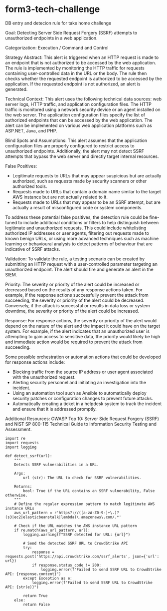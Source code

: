 # form3-tech-challenge
DB entry and detecion rule for take home challenge

Goal: 
Detecting Server Side Request Forgery (SSRF) attempts to unauthorized endpoints in a web application.

Categorization: 
Execution / Command and Control

Strategy Abstract: 
This alert is triggered when an HTTP request is made to an endpoint that is not authorized to be accessed by the web application. The rule is implemented by monitoring the HTTP traffic for requests containing user-controlled data in the URL or the body. The rule then checks whether the requested endpoint is authorized to be accessed by the application. If the requested endpoint is not authorized, an alert is generated.

Technical Context: 
This alert uses the following technical data sources: web server logs, HTTP traffic, and application configuration files. The HTTP traffic is monitored using a network security device or an agent installed on the web server. The application configuration files specify the list of authorized endpoints that can be accessed by the web application. The alert can be implemented on various web application platforms such as ASP.NET, Java, and PHP.

Blind Spots and Assumptions: 
This alert assumes that the application configuration files are properly configured to restrict access to unauthorized endpoints. Additionally, the alert may not detect SSRF attempts that bypass the web server and directly target internal resources.

False Positives: 
- Legitimate requests to URLs that may appear suspicious but are actually authorized, such as requests made by security scanners or other authorized tools.
- Requests made to URLs that contain a domain name similar to the target AWS instance but are not actually related to it.
- Requests made to URLs that may appear to be an SSRF attempt, but are actually a result of misconfigured code or system components.

To address these potential false positives, the detection rule could be fine-tuned to include additional conditions or filters to help distinguish between legitimate and unauthorized requests. This could include whitelisting authorized IP addresses or user agents, filtering out requests made to known benign URLs, or using more advanced techniques such as machine learning or behavioural analysis to detect patterns of behaviour that are indicative of SSRF attacks.

Validation:
To validate the rule, a testing scenario can be created by submitting an HTTP request with a user-controlled parameter targeting an unauthorized endpoint. The alert should fire and generate an alert in the SIEM.

Priority: 
The severity or priority of the alert could be increased or decreased based on the results of any response actions taken. For example, if the response actions successfully prevent the attack from succeeding, the severity or priority of the alert could be decreased. Conversely, if the attack is successful or results in data loss or system downtime, the severity or priority of the alert could be increased.

Response: 
For response actions, the severity or priority of the alert would depend on the nature of the alert and the impact it could have on the target system. For example, if the alert indicates that an unauthorized user is attempting to gain access to sensitive data, the priority would likely be high and immediate action would be required to prevent the attack from succeeding.

Some possible orchestration or automation actions that could be developed for response actions include:

- Blocking traffic from the source IP address or user agent associated with the unauthorized request.
- Alerting security personnel and initiating an investigation into the incident.
- Using an automation tool such as Ansible to automatically deploy security patches or configuration changes to prevent future attacks.
- Automatically creating a ticket in a helpdesk system to track the incident and ensure that it is addressed promptly.

Additional Resources: OWASP Top 10: Server Side Request Forgery (SSRF) and NIST SP 800-115 Technical Guide to Information Security Testing and Assessment.


    import re
    import requests
    import logging

    def detect_ssrf(url):
        """
        Detects SSRF vulnerabilities in a URL.

        Args:
            url (str): The URL to check for SSRF vulnerabilities.

        Returns:
            bool: True if the URL contains an SSRF vulnerability, False otherwise.
        """
        # Define the regular expression pattern to match legitimate AWS instance URLs
        aws_url_pattern = r'https?://([a-zA-Z0-9-]+\.)?(s3|ec2|elasticbeanstalk|lambda)\.amazonaws\.com/.*'

        # Check if the URL matches the AWS instance URL pattern
        if re.match(aws_url_pattern, url):
            logging.warning(f"SSRF detected for URL: {url}")

            # Send the detected SSRF URL to CrowdStrike API
            try:
                response = requests.post('https://api.crowdstrike.com/ssrf_alerts', json={'url': url})
                if response.status_code != 200:
                    logging.error(f"Failed to send SSRF URL to CrowdStrike API: {response.content}")
            except Exception as e:
                logging.error(f"Failed to send SSRF URL to CrowdStrike API: {str(e)}")

            return True
        else:
            return False
